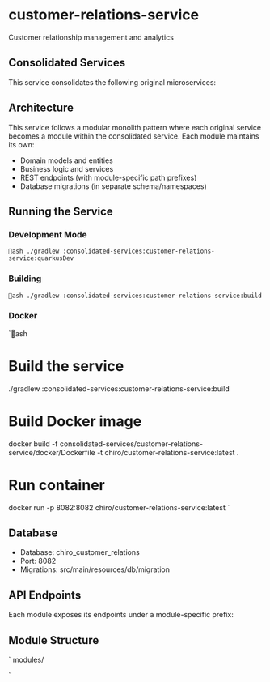 # customer-relations-service

Customer relationship management and analytics

## Consolidated Services
This service consolidates the following original microservices:


## Architecture
This service follows a modular monolith pattern where each original service becomes a module within the consolidated service. Each module maintains its own:
- Domain models and entities
- Business logic and services  
- REST endpoints (with module-specific path prefixes)
- Database migrations (in separate schema/namespaces)

## Running the Service

### Development Mode
`ash
./gradlew :consolidated-services:customer-relations-service:quarkusDev
`

### Building
`ash
./gradlew :consolidated-services:customer-relations-service:build
`

### Docker
`ash
# Build the service
./gradlew :consolidated-services:customer-relations-service:build

# Build Docker image
docker build -f consolidated-services/customer-relations-service/docker/Dockerfile -t chiro/customer-relations-service:latest .

# Run container
docker run -p 8082:8082 chiro/customer-relations-service:latest
`

## Database
- Database: chiro_customer_relations
- Port: 8082
- Migrations: src/main/resources/db/migration

## API Endpoints
Each module exposes its endpoints under a module-specific prefix:


## Module Structure
`
modules/

`
